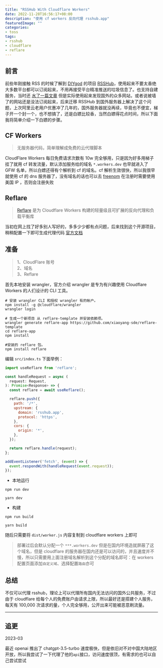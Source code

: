 ```yaml
---
title: "RSSHub With Cloudflare Workers"
date: 2022-11-28T16:56:17+08:00
description: "使用 cf workers 反向代理 rsshub.app"
featuredImage: ""
categories:
- toss
tags:
- rsshub
- cloudflare
- reflare
---
```


## 前言

前些年刚接触 RSS 的时候了解到 [DIYgod](https://diygod.me/) 的项目 [RSSHub](https://github.com/DIYgod/RSSHub)，使用起来不要太香绝大多数平台都可以订阅起来，不用再接受平台精准推送的垃圾信息了。也支持自建服务，当时还 [水了一篇文章](../../tutorial/dockerhub-install/) 但是实际使用起来发现国外的众多网站，或者说被墙了的网站还是没法订阅起来，后来迁移 RSSHub 到国外服务器上解决了这个问题，上次阿里云老用户优惠冲了几年的，国外服务器就没再续，毕竟也不便宜，梯子开一个封一个，也不想搞了，还是白嫖比较香，当然白嫖得花点时间，所以下面我将简单介绍一下白嫖的步骤。

## CF Workers

> 无服务器代码，简单理解成免费的云代理脚本

CloudFlare Workers 每日免费请求次数有 10w 完全够用，只是因为好多用梯子挂了就用 cf 转发流量，默认添加服务给的域名 `*.workers.dev` 也早就进入了 GFW 名单，所以白嫖还得有个解析到 cf 的域名。cf 解析生效很快，所以我很早就使用 cf 的 dns 服务器了，没有域名的话也可以去 [freenom](https://www.freenom.com) 在注册时需要使用美国 IP ，否则会注册失败

## Reflare

> [Reflare](https://reflare.js.org/) 是为 Cloudflare Workers 构建的轻量级且可扩展的反向代理和负载平衡库

当初在网上找了好多别人写好的，多多少少都有点问题，后来找到这个开源项目，稍稍配置一下即可生成代理代码 [官方文档](https://reflare.js.org/deploy/)

## 准备

> 1、CloudFlare 账号  
> 2、域名  
> 3、Reflare

首先本地安装 wrangler，官方介绍 wrangler 是专为有兴趣使用 Cloudflare Workers 的人们设计的 CLI 工具。

```shell
# 安装 wrangler CLI 和授权 wrangler 有的帐户。
npm install -g @cloudflare/wrangler
wrangler login

# 生成一个新项目 从 reflare-template 并安装依赖项。
wrangler generate reflare-app https://github.com/xiaoyang-sde/reflare-template
cd reflare-app
npm install

#安装的 reflare 包。
npm install reflare
```

编辑 `src/index.ts` 下面举例：

```javascript
import useReflare from 'reflare';

const handleRequest = async (
  request: Request,
): Promise<Response> => {
  const reflare = await useReflare();

  reflare.push({
    path: '/*',
    upstream: {
      domain: 'rsshub.app',
      protocol: 'https',
    },
    cors: {
      origin: '*',
    },
  });

  return reflare.handle(request);
};

addEventListener('fetch', (event) => {
  event.respondWith(handleRequest(event.request));
});
```

- 本地运行
```shell
npm run dev

yarn dev
```

- 构建

```shell
npm run build

yarn build
```

随后只需要将 `dist/worker.js` 内容复制到 cloudflare workers 上即可

> 部署过后会默认分配一个 `***.workers.dev` 但是在国内环境造就屏蔽了这个域名，但是 cloudflare 的服务器在国内还是可以访问的，并且速度并不慢，所以只需要用上面注册域名解析到这个分配的域名即可：在 workers 配置页面添加`自定义域`、选择配置`路由`亦可

## 总结

不仅可以代理 rsshub，理论上可以代理所有国内无法访问的国外公共服务，不过由于 cloudflare 给每个人的免费账户由请求上限，所以最好还是搭建个人服务，每天有 100,000 次请求的量，个人完全够用，公开出来可能被恶意刷流量。

--- 

## 追更

2023-03

最近 openai 推出了 chatgpt-3.5-turbo 速度极快，但是依旧对不对中国大陆地区开放，所以我尝试了一下代理了他的`api`接口，访问速度很顶，有需求的也可以自己尝试尝试